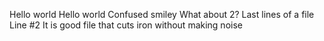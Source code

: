 Hello world
Hello world
Confused smiley
What about 2?
Last lines of a file
Line #2
It is good file that cuts iron without making noise
